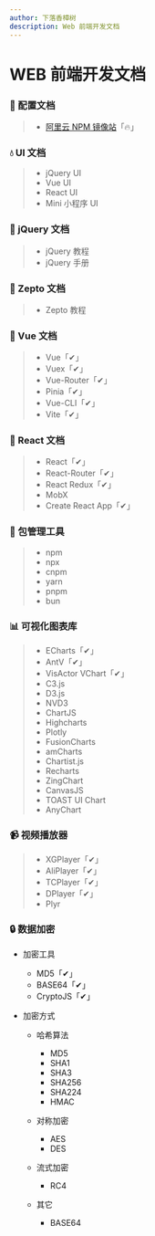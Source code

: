 ```yaml
---
author: 下落香樟树
description: Web 前端开发文档
---
```


# WEB 前端开发文档

### 🔨 配置文档

> -   [阿里云 NPM 镜像站](https://npmmirror.com/)「🔥」

### 💧 UI 文档

> -   jQuery UI
> -   Vue UI
> -   React UI
> -   Mini 小程序 UI

### 🚛 jQuery 文档

> -   jQuery 教程
> -   jQuery 手册

### 🚚 Zepto 文档

> -   Zepto 教程

### 🚄 Vue 文档

> -   Vue「✔」
> -   Vuex「✔」
> -   Vue-Router「✔」
> -   Pinia「✔」
> -   Vue-CLI「✔」
> -   Vite「✔」

### 🚢 React 文档

> -   React「✔」
> -   React-Router「✔」
> -   React Redux「✔」
> -   MobX
> -   Create React App「✔」

### 🔨 包管理工具

> -   npm
> -   npx
> -   cnpm
> -   yarn
> -   pnpm
> -   bun

### 📊 可视化图表库

> -   ECharts「✔」
> -   AntV「✔」
> -   VisActor VChart「✔」
> -   C3.js
> -   D3.js
> -   NVD3
> -   ChartJS
> -   Highcharts
> -   Plotly
> -   FusionCharts
> -   amCharts
> -   Chartist.js
> -   Recharts
> -   ZingChart
> -   CanvasJS
> -   TOAST UI Chart
> -   AnyChart

### 📹 视频播放器

> -   XGPlayer「✔」
> -   AliPlayer「✔」
> -   TCPlayer「✔」
> -   DPlayer「✔」
> -   Plyr

### 🔒 数据加密

-   加密工具

    -   MD5「✔」
    -   BASE64「✔」
    -   CryptoJS「✔」

-   加密方式

    -   哈希算法

        -   MD5
        -   SHA1
        -   SHA3
        -   SHA256
        -   SHA224
        -   HMAC

    -   对称加密

        -   AES
        -   DES

    -   流式加密

        -   RC4

    -   其它

        -   BASE64

